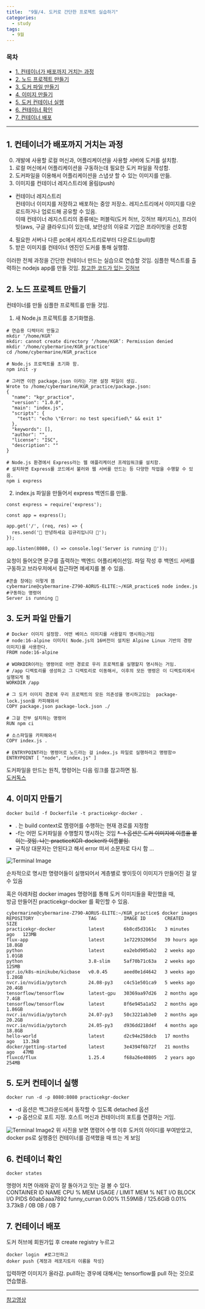 ```yaml
---
title:  "9월/4. 도커로 간단한 프로젝트 실습하기"
categories:
  - study
tags:
  - 9월
---
```



### 목차
- [1. 컨테이너가 배포까지 거치는 과정](#컨테이너가-배포까지-거치는-과정)  
- [2. 노드 프로젝트 만들기](#노드-프로젝트-만들기)  
- [3. 도커 파일 만들기](#도커-파일-만들기)  
- [4. 이미지 만들기](#이미지-만들기)  
- [5. 도커 컨테이너 실행](#도커-컨테이너-실행)  
- [6. 컨테이너 확인](#컨테이너-확인)  
- [7. 컨테이너 배포](#컨테이너-배포)  

---

## <a id="컨테이너가-배포까지-거치는-과정"></a>1. 컨테이너가 배포까지 거치는 과정 

0. 개발에 사용할 로컬 머신과, 어플리케이션을 사용할 서버에 도커를 설치함.
1. 로컬 머신에서 어플리케이션을 구동하는데 필요한 도커 파일을 작성함.
2. 도커파일을 이용해서 어플리케이션을 스냅샷 할 수 있는 이미지를 만듦.
3. 이미지를 컨테이너 레지스트리에 올림(push)
- 컨테이너 레지스트리   
  컨테이너 이미지를 저장하고 배포하는 중앙 저장소. 레지스트리에서 이미지를 다운로드하거나 업로드해 공유할 수 있음.   
  이때 컨테이너 레지스트리의 종류에는 퍼블릭(도커 허브, 깃허브 패키지스), 프라이빗(aws, 구글 클라우드)이 있는데, 보안상의 이유로 기업은 프라이빗을 선호함
4. 필요한 서버나 다른 pc에서 레지스트리로부터 다운로드(pull)함
5. 받은 이미지를 컨테이너 엔진인 도커를 통해 실행함.


이러한 전체 과정을 간단한 컨테이너 만드는 실습으로 연습할 것임. 
심플한 텍스트를 출력하는 nodejs app를 만들 것임. 
[참고한 코드가 있는 깃허브](https://github.com/dream-ellie/docker-example) 

   
## <a id="노드-프로젝트-만들기"></a>2. 노드 프로젝트 만들기   
컨테이너를 만들 심플한 프로젝트를 만들 것임.   

1. 새 Node.js 프로젝트를 초기화했음.
   
```
# 연습용 디렉터리 만들고 
mkdir '/home/KGR' 
mkdir: cannot create directory ‘/home/KGR’: Permission denied
mkdir '/home/cybermarine/KGR_practice'
cd /home/cybermarine/KGR_practice

# Node.js 프로젝트를 초기화 함. 
npm init -y

# 그러면 이런 package.json 이라는 기본 설정 파일이 생김.
Wrote to /home/cybermarine/KGR_practice/package.json:
{
  "name": "kgr_practice",
  "version": "1.0.0",
  "main": "index.js",
  "scripts": {
    "test": "echo \"Error: no test specified\" && exit 1"
  },
  "keywords": [],
  "author": "",
  "license": "ISC",
  "description": ""
}

# Node.js 환경에서 Express라는 웹 애플리케이션 프레임워크를 설치함.
# 설치하면 Express를 코드에서 불러와 웹 서버를 만드는 등 다양한 작업을 수행할 수 있음.
npm i express

```


2. index.js 파일을 만들어서 express 백엔드를 만듦.
   
```
const express = require('express');

const app = express();

app.get('/', (req, res) => {
  res.send('🐳 안녕하세요 김규리입니다 🐳');
});

app.listen(8080, () => console.log('Server is running 🤖'));
```

요청이 들어오면 문구를 출력하는 백엔드 어플리케이션임. 
파일 작성 후 백엔드 서버를 구동하고 브라우저에서 접근하면 메세지를 볼 수 있음. 

```
#콘솔 창에는 이렇게 뜸
cybermarine@cybermarine-Z790-AORUS-ELITE:~/KGR_practice$ node index.js #구동하는 명령어 
Server is running 🤖
```


## <a id="도커-파일-만들기"></a>3. 도커 파일 만들기   

```
# Docker 이미지 설정함. 어떤 베이스 이미지를 사용할지 명시하는거임 
# node:16-alpine 이미지( Node.js의 16버전이 설치된 Alpine Linux 기반의 경량 이미지)를 사용한다.  
FROM node:16-alpine

# WORKDIR이라는 명령어로 어떤 경로로 우리 프로젝트를 실행할지 명시하는 거임. 
# /app 디렉토리를 생성하고 그 디렉토리로 이동해서, 이후의 모든 명령은 이 디렉토리에서 실행되게 됨 
WORKDIR /app

# 그 도커 이미지 경로에 우리 프로젝트의 모든 의존성을 명시하고있는  package-lock.json을 카피해와서 
COPY package.json package-lock.json ./

# 그걸 전부 설치하는 명령어 
RUN npm ci

# 소스파일을 카피해와서 
COPY index.js .

# ENTRYPOINT라는 명령어로 노드라는 걸 index.js 파일로 실행하라고 명령함ㅁ 
ENTRYPOINT [ "node", "index.js" ]
```


도커파일을 만드는 원칙, 명령어는 다음 링크를 참고하면 됨.    
[도커독스](https://docs.docker.com/build/building/best-practices/)   

## <a id="이미지-만들기"></a>4. 이미지 만들기

```
docker build -f Dockerfile -t practicekgr-docker .
```

* . 는 build context로 몀령어를 수행하는 현재 경로를 지정함
* -f는 어떤 도커파일을 수행할지 명시하는 것임
~~* -t 옵션은 도커 이미지에 이름을 붙이는 것임. 나는 practiceKGR-docker라 이름붙임.~~
* 규칙상 대문자는 안된다고 해서 error 떠서 소문자로 다시 함 ...

![Terminal Image](https://github.com/ctruss119/ctruss119.github.io/blob/master/practicekgr-docker.png)

순차적으로 명시한 명령어들이 실행되어서 계층별로 쌓이듯이 이미지가 만들어진 걸 알 수 있음 

혹은 아래처럼 docker images 명령어를 통해 도커 이미지들을 확인했을 때,    
방금 만들어진 practicekgr-docker 를 확인할 수 있음. 

```
cybermarine@cybermarine-Z790-AORUS-ELITE:~/KGR_practice$ docker images
REPOSITORY                    TAG          IMAGE ID       CREATED         SIZE
practicekgr-docker            latest       6b8cd5d3161c   3 minutes ago   123MB
flux-app                      latest       1e722932065d   39 hours ago    18.8GB
python                        latest       ea2ebd905ab2   2 weeks ago     1.01GB
python                        3.8-slim     5af70b71c63a   2 weeks ago     125MB
gcr.io/k8s-minikube/kicbase   v0.0.45      aeed0e1d4642   3 weeks ago     1.28GB
nvcr.io/nvidia/pytorch        24.08-py3    c4c51e501ca9   5 weeks ago     20.4GB
tensorflow/tensorflow         latest-gpu   30369aa97d26   2 months ago    7.4GB
tensorflow/tensorflow         latest       8f6e945a1a52   2 months ago    1.86GB
nvcr.io/nvidia/pytorch        24.07-py3    50c3221ab3e0   2 months ago    20.2GB
nvcr.io/nvidia/pytorch        24.05-py3    d936dd218d4f   4 months ago    18.8GB
hello-world                   latest       d2c94e258dcb   17 months ago   13.3kB
docker/getting-started        latest       3e4394f6b72f   21 months ago   47MB
fluxcd/flux                   1.25.4       f68a26e40805   2 years ago     254MB
```


## <a id="도커-컨테이너-실행"></a>5. 도커 컨테이너 실행

```
docker run -d -p 8080:8080 practicekgr-docker
```

* -d 옵션은 백그라운드에서 동작할 수 있도록 detached 옵션
* -p 옵션으로 포트 지정. 호스트 머신과 컨테이너의 포트를 연결하는 거임.

![Terminal Image2](https://github.com/ctruss119/ctruss119.github.io/blob/master/assets/img/practicedockerps.png)
위 사진을 보면 명령어 수행 이후 도커의 아이디를 부여받았고,    
docker ps로 실행중인 컨테이너를 검색했을 때 뜨는 게 보임

## <a id="컨테이너-확인"></a>6. 컨테이너 확인

```
docker states
```

명령어 치면 아래와 같이 잘 돌아가고 잇는 걸 볼 수 있다.  
CONTAINER ID   NAME           CPU %     MEM USAGE / LIMIT     MEM %     NET I/O       BLOCK I/O   PIDS
60ab5aaa7892   funny_curran   0.00%     11.59MiB / 125.6GiB   0.01%     3.73kB / 0B   0B / 0B     7


## <a id="컨테이너-배포"></a>7. 컨테이너 배포 

도커 허브에 회원가입 후 create registry 누르고 

```
docker login  #로그인하고
doker push {계정과 레포지토리 이름을 작성}
```

입력하면 이미지가 올라감.
pull하는 경우에 대해서는 tensorflow를 pull 하는 것으로 연습했음. 

-----------------------------------------------------------------------
[참고영상](https://www.youtube.com/watch?v=LXJhA3VWXFA&t=146s)

